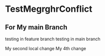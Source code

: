 # TestMegrghrConflict
## For My main Branch
testing in feature branch
testing in main branch

My second local change
My 4th change

